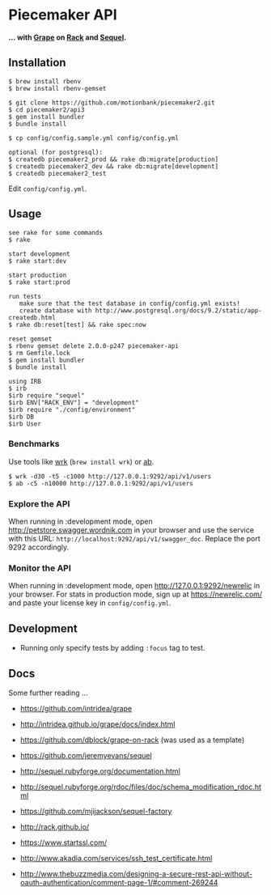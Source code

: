 # Piecemaker API

__... with [Grape](https://github.com/intridea/grape) on [Rack](http://rack.github.io/) and [Sequel](https://github.com/jeremyevans/sequel).__


## Installation

```
$ brew install rbenv
$ brew install rbenv-gemset

$ git clone https://github.com/motionbank/piecemaker2.git
$ cd piecemaker2/api3
$ gem install bundler
$ bundle install

$ cp config/config.sample.yml config/config.yml

optional (for postgresql):
$ createdb piecemaker2_prod && rake db:migrate[production]
$ createdb piecemaker2_dev && rake db:migrate[development]
$ createdb piecemaker2_test
```

Edit ```config/config.yml```.

## Usage
```
see rake for some commands
$ rake

start development
$ rake start:dev

start production
$ rake start:prod

run tests 
   make sure that the test database in config/config.yml exists!
   create database with http://www.postgresql.org/docs/9.2/static/app-createdb.html
$ rake db:reset[test] && rake spec:now

reset gemset
$ rbenv gemset delete 2.0.0-p247 piecemaker-api
$ rm Gemfile.lock
$ gem install bundler
$ bundle install

using IRB
$ irb
$irb require "sequel"
$irb ENV["RACK_ENV"] = "development"
$irb require "./config/environment"
$irb DB
$irb User
```

### Benchmarks

Use tools like [wrk](https://github.com/wg/wrk) (```brew install wrk```) or
[ab](http://httpd.apache.org/docs/2.2/programs/ab.html).

```
$ wrk -d30 -t5 -c1000 http://127.0.0.1:9292/api/v1/users
$ ab -c5 -n10000 http://127.0.0.1:9292/api/v1/users
```

### Explore the API
When running in :development mode, open http://petstore.swagger.wordnik.com
in your browser and use the service with this URL:
```http://localhost:9292/api/v1/swagger_doc```. Replace the port 9292 accordingly.

### Monitor the API
When running in :development mode, open http://127.0.0.1:9292/newrelic
in your browser. For stats in production mode, sign up at 
https://newrelic.com/ and paste your license key in ```config/config.yml```.

## Development

 * Running only specify tests by adding ```:focus``` tag to test.

## Docs

Some further reading ...

 * https://github.com/intridea/grape
 * http://intridea.github.io/grape/docs/index.html
 * https://github.com/dblock/grape-on-rack (was used as a template)
 * https://github.com/jeremyevans/sequel
 * http://sequel.rubyforge.org/documentation.html
 * http://sequel.rubyforge.org/rdoc/files/doc/schema_modification_rdoc.html
 * https://github.com/mjijackson/sequel-factory
 * http://rack.github.io/

 * https://www.startssl.com/
 * http://www.akadia.com/services/ssh_test_certificate.html
 * http://www.thebuzzmedia.com/designing-a-secure-rest-api-without-oauth-authentication/comment-page-1/#comment-269244